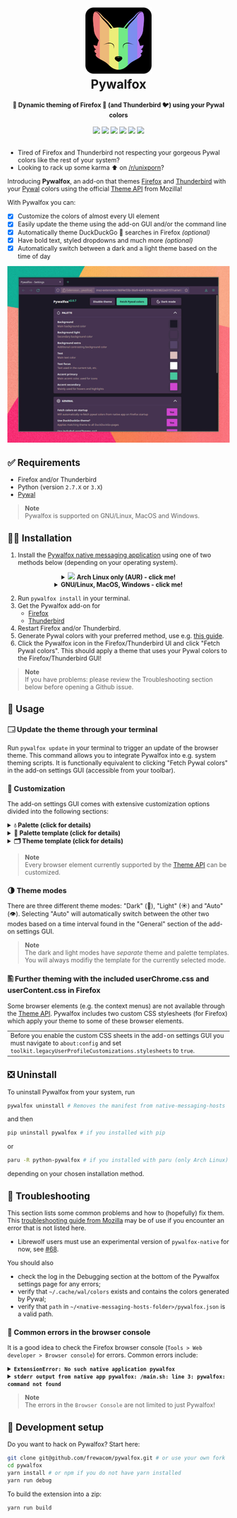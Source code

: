 <h1 align="center" - click me!>
  <a name="logo"><img src="images/logo.svg" alt="Pywalfox icon" width="150"></a>
  <br>
  Pywalfox
</h1>
<h4 align="center">🎨 Dynamic theming of Firefox 🦊 (and Thunderbird 🐦) using your Pywal colors</h4>
<div align="center">
     <a href="https://addons.mozilla.org/en-US/firefox/addon/pywalfox"><img src="https://img.shields.io/amo/v/pywalfox"/></a>
     <a href="https://addons.mozilla.org/en-US/firefox/addon/pywalfox"><img src="https://img.shields.io/amo/stars/pywalfox"/></a>
     <a href="https://addons.mozilla.org/en-US/firefox/addon/pywalfox"><img src="https://img.shields.io/amo/users/pywalfox"/></a>
     <a href="https://addons.mozilla.org/en-US/firefox/addon/pywalfox"><img src="https://img.shields.io/amo/dw/pywalfox"/></a>
     <a href="https://aur.archlinux.org/packages/python-pywalfox"><img src="https://img.shields.io/aur/version/python-pywalfox"/></a>
     <a href="https://www.mozilla.org/en-US/MPL/2.0/FAQ"><img src="https://img.shields.io/github/license/frewacom/pywalfox"/></a>
</div>

<br>

- Tired of Firefox and Thunderbird not respecting your gorgeous Pywal colors like the rest of your system?
- Looking to rack up some karma :arrow_up: on [/r/unixporn](https://reddit.com/r/unixporn)?

Introducing **Pywalfox**, an add-on that themes [Firefox](https://addons.mozilla.org/en-US/firefox/addon/pywalfox/) and [Thunderbird](https://addons.thunderbird.net/sv-SE/thunderbird/addon/pywalfox/) with your [Pywal](https://github.com/dylanaraps/pywal) colors using the official [Theme API](https://developer.mozilla.org/en-US/docs/Mozilla/Add-ons/WebExtensions/manifest.json/theme) from Mozilla!

With Pywalfox you can:
- [x] Customize the colors of almost every UI element
- [x] Easily update the theme using the add-on GUI and/or the command line
- [x] Automatically theme DuckDuckGo :duck: searches in Firefox *(optional)*
- [x] Have bold text, styled dropdowns and much more *(optional)*
- [x] Automatically switch between a dark and a light theme based on the time of day

![](images/demo_v207_ffproton.gif)

## ✅ Requirements
- Firefox and/or Thunderbird
- Python (version `2.7.X` or `3.X`)
- [Pywal](https://github.com/dylanaraps/pywal)

> **Note** <br>
> Pywalfox is supported on GNU/Linux, MacOS and Windows.

## 👨‍💻 Installation

1. Install the [Pywalfox native messaging application](https://github.com/Frewacom/pywalfox-native) using one of two methods below (depending on your operating system).
<details align=center>
<summary>
<img height=15 src="https://upload.wikimedia.org/wikipedia/commons/a/a5/Archlinux-icon-crystal-64.svg"/> <b>Arch Linux only (AUR) - click me!</b>
</summary>
<table align=center><tr><td>

Install from the <a href="https://aur.archlinux.org/packages/python-pywalfox/">Arch User Repository (AUR)<a>, e.g.

Paru: <br>
`paru -S python-pywalfox`

Yay: <br>
`yay -S python-pywalfox`

</td></tr></table>
</details>

<details align=center>
<summary>
<b>GNU/Linux, MacOS, Windows - click me!</b>
</summary>
<table align=center><tr><td>

Install from [PyPi](https://pypi.org/project/pywalfox/) with [`pip`](https://github.com/pypa/pip), i.e.

`pip install pywalfox`

</td></tr></table>

</details>

2. Run `pywalfox install` in your terminal.
3. Get the Pywalfox add-on for
   - [Firefox](https://addons.mozilla.org/en-US/firefox/addon/pywalfox/)
   - [Thunderbird](https://addons.thunderbird.net/en-US/thunderbird/addon/pywalfox/)
4. Restart Firefox and/or Thunderbird.
5. Generate Pywal colors with your preferred method, use e.g. [this guide](https://github.com/dylanaraps/pywal/wiki/Getting-Started).
6. Click the Pywalfox icon in the Firefox/Thunderbird UI and click "Fetch Pywal colors". This should apply a theme that uses your Pywal colors to the Firefox/Thunderbird GUI!

> **Note** <br>
> If you have problems: please review the Troubleshooting section below before opening a Github issue.

## 🤔 Usage

### 🗔 Update the theme through your terminal
Run `pywalfox update` in your terminal to trigger an update of the browser theme.
This command allows you to integrate Pywalfox into e.g. system theming scripts.
It is functionally equivalent to clicking "Fetch Pywal colors" in the add-on settings GUI (accessible from your toolbar).

### 🎨 Customization
The add-on settings GUI comes with extensive customization options divided into the following sections:

<details>
<summary>
<b>
💧 Palette (click for details)
</b>
</summary>

<br>
<table><tr><td>

The palette in the "Palette" section is used to temporarily customize one or more colors from the Pywal palette.
You can use one of the generated colors, or choose any color from a colorwheel.

> **Warning** <br>
> Changes to the palette will be reset when you click "Fetch Pywal colors" and when you run `pywalfox update`.

</td></tr></table>

</details>

<details>
<summary>
<b>
📝 Palette template (click for details)
</b>
</summary>

<br>
<table><tr><td>

If you want your palette customizations to be persistent (unlike the regular palette) you must save your current palette as a *palette template*:

1. Click "Fetch Pywal colors" in the add-on settings GUI or run `pywalfox update`
2. Customize the colors to your liking in the "Palette" section
   - ❗ *Colors from outside the Pywal palette (i.e. from the colorwheel) cannot be used in a template*.
3. Click "Load from current" in the "Palette template" section below.
   - ❗ *The colors can also be set directly in the "Palette template" section using Pywal color indices.*
4. Click "Save palette"

Your custom palette will now be applied whenever you update the browser theme.

</td></tr></table>

</details>

<details>
<summary>
<b>
🗂 ️Theme template (click for details)
</b>
</summary>

<br>
<table><tr><td>

The theme template assigns colors (from your palette template) to different browser elements.

To create a palette template, go through the items in the "Theme template" section and assign a color to each item.
The colors are identified by their names as seen in the "Palette template" section.

</td></tr></table>

</details>

> **Note** <br>
> Every browser element currently supported by the [Theme API](https://developer.mozilla.org/en-US/docs/Mozilla/Add-ons/WebExtensions/manifest.json/theme) can be customized.


### 🌗 Theme modes
There are three different theme modes: "Dark" (🌙), "Light" (☀) and "Auto" (👁)️. Selecting "Auto" will automatically switch between the other two modes based on a time interval found in the "General" section of the add-on settings GUI.

> **Note** <br>
> The dark and light modes have *separate* theme and palette templates. You will always modifiy the template for the currently selected mode.

### 🖺 Further theming with the included userChrome.css and userContent.css in Firefox
Some browser elements (e.g. the context menus) are not available through the [Theme API](https://developer.mozilla.org/en-US/docs/Mozilla/Add-ons/WebExtensions/manifest.json/theme). Pywalfox includes two custom CSS stylesheets (for Firefox) which apply your theme to some of these browser elements.

<table><tr><td>
Before you enable the custom CSS sheets in the add-on settings GUI you must navigate to <code>about:config</code> and set <code>toolkit.legacyUserProfileCustomizations.stylesheets</code> to <code>true</code>.
</td></tr></table>

## ❎ Uninstall
To uninstall Pywalfox from your system, run
```bash
pywalfox uninstall # Removes the manifest from native-messaging-hosts
```
and then
```bash
pip uninstall pywalfox # if you installed with pip
```
or
```bash
paru -R python-pywalfox # if you installed with paru (only Arch Linux)
```
depending on your chosen installation method.

## 🔧 Troubleshooting
This section lists some common problems and how to (hopefully) fix them.
This [troubleshooting guide from Mozilla](https://developer.mozilla.org/en-US/docs/Mozilla/Add-ons/WebExtensions/Native_messaging#Troubleshooting) may be of use if you encounter an error that is not listed here.

- Librewolf users must use an experimental version of `pywalfox-native` for now, see [#68](https://github.com/Frewacom/pywalfox/issues/68#issuecomment-873381669).

You should also
- check the log in the Debugging section at the bottom of the Pywalfox settings page for any errors;
- verify that `~/.cache/wal/colors` exists and contains the colors generated by Pywal;
- verify that `path` in `~/<native-messaging-hosts-folder>/pywalfox.json` is a valid path.

### 🚫 Common errors in the browser console
It is a good idea to check the Firefox browser console (`Tools > Web developer > Browser console`) for errors.
Common errors include:

<details><summary>
<b><code>ExtensionError: No such native application pywalfox</code></b>
</summary>

<br>
<table><tr><td>

   The manifest is not installed properly. Try installing the manifest manually by following the instructions [here](https://developer.mozilla.org/en-US/docs/Mozilla/Add-ons/WebExtensions/Native_manifests.).

   The manifest is located at `<path-to-python-site-packages>/pywalfox/assets/manifest.json`.

   After you have copied over the manifest to the correct path, make sure to also update the `path` property in the copied manifest. The `path` should point to `<path-to-python-site-packages>/pywalfox/bin/main.sh` (or `win.bat` if you are on Windows).

   If it still does not work, you can try to reinstall Firefox, see [#14](https://github.com/Frewacom/pywalfox/issues/14).

</td></tr></table>
</details>

<details><summary>
<b><code>stderr output from native app pywalfox: <installation-path>/main.sh: line 3: pywalfox: command not found</code></b>
</summary>

<br>
<table><tr><td>

  Pywalfox assumes that the `pywalfox` executable is in your `PATH`.

  If you can not run `pywalfox` from the command line (without specifying an absolute path), you must either add the path to the execuatable to your `PATH` variable, or move the executable to a path that already is in your `PATH`.

</td></tr></table>
</details>

> **Note** <br>
> The errors in the `Browser Console` are not limited to just Pywalfox!

## 🚧 Development setup
Do you want to hack on Pywalfox? Start here:
```bash
git clone git@github.com/frewacom/pywalfox.git # or use your own fork
cd pywalfox
yarn install # or npm if you do not have yarn installed
yarn run debug
```

To build the extension into a zip:
```bash
yarn run build
```
